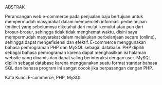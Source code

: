 ABSTRAK

Perancangan web e-commerce pada penjualan baju bertujuan untuk mempermudah masyarakat dalam memperoleh informasi perbelanjaan (online) yang sebelumnya diketahui dari mulut-kemulut atau pun dari brosur-brosur, sehingga tidak tidak menghemat waktu, disini saya mempermudah masyarakat dalam melakukan perbelanjaan secara (online), sehingga dapat mengefisiensi dan efektif.
E-commerce menggunakan bahasa pemrograman PHP dan MySQL sebagai database. PHP dipilih sebagai bahasa pemrograman karena dapat menghasilkan isi halaman website yang dinamis dan dapat saling berinteraksi dengan user. MySQL  dipilih  sebagai  database  karena  menggunakan  suatu  format  standar bahasa SQL dan bahasa program ini sangat cocok jika berpasangan dengan PHP.

Kata Kunci:E-commerce, PHP, MySQL
















